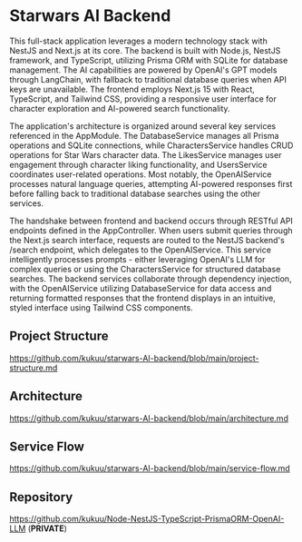 # Starwars AI Backend

This full-stack application leverages a modern technology stack with NestJS and Next.js at its core. The backend is built with Node.js, NestJS framework, and TypeScript, utilizing Prisma ORM with SQLite for database management. The AI capabilities are powered by OpenAI's GPT models through LangChain, with fallback to traditional database queries when API keys are unavailable. The frontend employs Next.js 15 with React, TypeScript, and Tailwind CSS, providing a responsive user interface for character exploration and AI-powered search functionality.

The application's architecture is organized around several key services referenced in the AppModule. The DatabaseService manages all Prisma operations and SQLite connections, while CharactersService handles CRUD operations for Star Wars character data. The LikesService manages user engagement through character liking functionality, and UsersService coordinates user-related operations. Most notably, the OpenAIService processes natural language queries, attempting AI-powered responses first before falling back to traditional database searches using the other services.

The handshake between frontend and backend occurs through RESTful API endpoints defined in the AppController. When users submit queries through the Next.js search interface, requests are routed to the NestJS backend's /search endpoint, which delegates to the OpenAIService. This service intelligently processes prompts - either leveraging OpenAI's LLM for complex queries or using the CharactersService for structured database searches. The backend services collaborate through dependency injection, with the OpenAIService utilizing DatabaseService for data access and returning formatted responses that the frontend displays in an intuitive, styled interface using Tailwind CSS components.    

## Project Structure
 
https://github.com/kukuu/starwars-AI-backend/blob/main/project-structure.md  

## Architecture

https://github.com/kukuu/starwars-AI-backend/blob/main/architecture.md

## Service Flow


https://github.com/kukuu/starwars-AI-backend/blob/main/service-flow.md

## Repository

https://github.com/kukuu/Node-NestJS-TypeScript-PrismaORM-OpenAI-LLM (**PRIVATE**)
